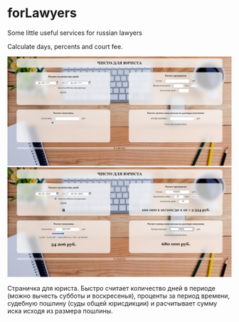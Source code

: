 # forLawyers
Some little useful services for russian lawyers

Calculate days, percents and court fee.

![Start](Screenshot01.png "Начало работы")
![Using](Screenshot02.png "Использование")

Страничка для юриста.
Быстро считает количество дней в периоде (можно вычесть субботы и воскресенья), проценты за период времени, судебную пошлину (суды общей юрисдикции) и расчитывает сумму иска исходя из размера пошлины.
